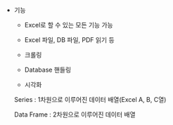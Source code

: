 # 

- 기능

  - Excel로 할 수 있는 모든 기능 가능

  - Excel 파일, DB 파일, PDF 읽기 등

  - 크롤링

  - Database 핸들링

  - 시각화

    

  Series : 1차원으로 이루어진 데이터 배열(Excel A, B, C열)

  Data Frame : 2차원으로 이루어진 데이터 배열

  

  